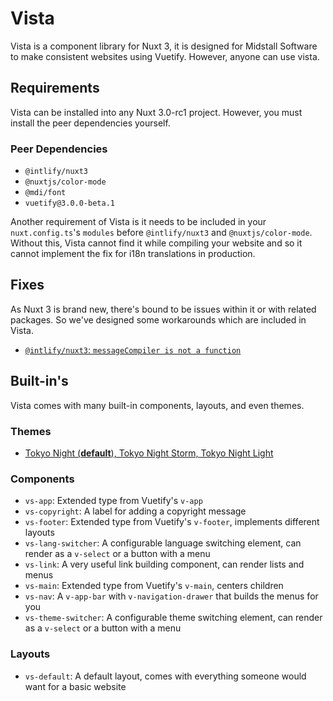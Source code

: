 # Vista

Vista is a component library for Nuxt 3, it is designed for Midstall Software to make consistent websites using Vuetify. However, anyone can use vista.

## Requirements

Vista can be installed into any Nuxt 3.0-rc1 project. However, you must install the peer dependencies yourself.

### Peer Dependencies

- `@intlify/nuxt3`
- `@nuxtjs/color-mode`
- `@mdi/font`
- `vuetify@3.0.0-beta.1`

Another requirement of Vista is it needs to be included in your `nuxt.config.ts`'s `modules` before `@intlify/nuxt3` and `@nuxtjs/color-mode`.
Without this, Vista cannot find it while compiling your website and so it cannot implement the fix for i18n translations in production.

## Fixes

As Nuxt 3 is brand new, there's bound to be issues within it or with related packages.
So we've designed some workarounds which are included in Vista.

- [`@intlify/nuxt3`: `messageCompiler is not a function`](https://github.com/intlify/nuxt3/issues/39)

## Built-in's

Vista comes with many built-in components, layouts, and even themes.

### Themes

- [Tokyo Night (**default**), Tokyo Night Storm, Tokyo Night Light](https://github.com/enkia/tokyo-night-vscode-theme)

### Components

- `vs-app`: Extended type from Vuetify's `v-app`
- `vs-copyright`: A label for adding a copyright message
- `vs-footer`: Extended type from Vuetify's `v-footer`, implements different layouts
- `vs-lang-switcher`: A configurable language switching element, can render as a `v-select` or a button with a menu
- `vs-link`: A very useful link building component, can render lists and menus
- `vs-main`: Extended type from Vuetify's `v-main`, centers children
- `vs-nav`: A `v-app-bar` with `v-navigation-drawer` that builds the menus for you
- `vs-theme-switcher`: A configurable theme switching element, can render as a `v-select` or a button with a menu

### Layouts

- `vs-default`: A default layout, comes with everything someone would want for a basic website
